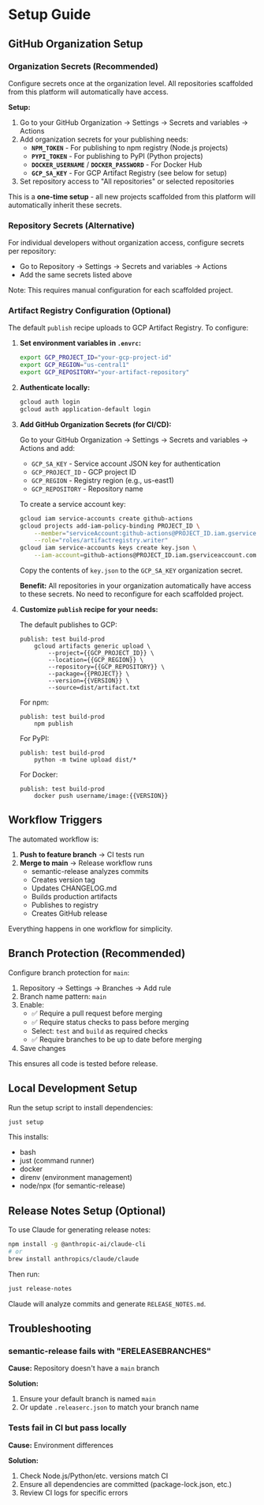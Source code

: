 # Setup Guide

## GitHub Organization Setup

### Organization Secrets (Recommended)

Configure secrets once at the organization level. All repositories scaffolded from this platform will automatically have access.

**Setup:**
1. Go to your GitHub Organization → Settings → Secrets and variables → Actions
2. Add organization secrets for your publishing needs:
   - **`NPM_TOKEN`** - For publishing to npm registry (Node.js projects)
   - **`PYPI_TOKEN`** - For publishing to PyPI (Python projects)
   - **`DOCKER_USERNAME`** / **`DOCKER_PASSWORD`** - For Docker Hub
   - **`GCP_SA_KEY`** - For GCP Artifact Registry (see below for setup)
3. Set repository access to "All repositories" or selected repositories

This is a **one-time setup** - all new projects scaffolded from this platform will automatically inherit these secrets.

### Repository Secrets (Alternative)

For individual developers without organization access, configure secrets per repository:
- Go to Repository → Settings → Secrets and variables → Actions
- Add the same secrets listed above

Note: This requires manual configuration for each scaffolded project.

### Artifact Registry Configuration (Optional)

The default `publish` recipe uploads to GCP Artifact Registry. To configure:

1. **Set environment variables in `.envrc`:**

   ```bash
   export GCP_PROJECT_ID="your-gcp-project-id"
   export GCP_REGION="us-central1"
   export GCP_REPOSITORY="your-artifact-repository"
   ```

2. **Authenticate locally:**

   ```bash
   gcloud auth login
   gcloud auth application-default login
   ```

3. **Add GitHub Organization Secrets (for CI/CD):**

   Go to your GitHub Organization → Settings → Secrets and variables → Actions and add:
   - `GCP_SA_KEY` - Service account JSON key for authentication
   - `GCP_PROJECT_ID` - GCP project ID
   - `GCP_REGION` - Registry region (e.g., us-east1)
   - `GCP_REPOSITORY` - Repository name

   To create a service account key:
   ```bash
   gcloud iam service-accounts create github-actions
   gcloud projects add-iam-policy-binding PROJECT_ID \
       --member="serviceAccount:github-actions@PROJECT_ID.iam.gserviceaccount.com" \
       --role="roles/artifactregistry.writer"
   gcloud iam service-accounts keys create key.json \
       --iam-account=github-actions@PROJECT_ID.iam.gserviceaccount.com
   ```

   Copy the contents of `key.json` to the `GCP_SA_KEY` organization secret.

   **Benefit:** All repositories in your organization automatically have access to these secrets. No need to reconfigure for each scaffolded project.

4. **Customize `publish` recipe for your needs:**

   The default publishes to GCP:
   ```just
   publish: test build-prod
       gcloud artifacts generic upload \
           --project={{GCP_PROJECT_ID}} \
           --location={{GCP_REGION}} \
           --repository={{GCP_REPOSITORY}} \
           --package={{PROJECT}} \
           --version={{VERSION}} \
           --source=dist/artifact.txt
   ```

   For npm:
   ```just
   publish: test build-prod
       npm publish
   ```

   For PyPI:
   ```just
   publish: test build-prod
       python -m twine upload dist/*
   ```

   For Docker:
   ```just
   publish: test build-prod
       docker push username/image:{{VERSION}}
   ```

## Workflow Triggers

The automated workflow is:

1. **Push to feature branch** → CI tests run
2. **Merge to main** → Release workflow runs
   - semantic-release analyzes commits
   - Creates version tag
   - Updates CHANGELOG.md
   - Builds production artifacts
   - Publishes to registry
   - Creates GitHub release

Everything happens in one workflow for simplicity.

## Branch Protection (Recommended)

Configure branch protection for `main`:

1. Repository → Settings → Branches → Add rule
2. Branch name pattern: `main`
3. Enable:
   - ✅ Require a pull request before merging
   - ✅ Require status checks to pass before merging
   - Select: `test` and `build` as required checks
   - ✅ Require branches to be up to date before merging
4. Save changes

This ensures all code is tested before release.

## Local Development Setup

Run the setup script to install dependencies:

```bash
just setup
```

This installs:
- bash
- just (command runner)
- docker
- direnv (environment management)
- node/npx (for semantic-release)

## Release Notes Setup (Optional)

To use Claude for generating release notes:

```bash
npm install -g @anthropic-ai/claude-cli
# or
brew install anthropics/claude/claude
```

Then run:

```bash
just release-notes
```

Claude will analyze commits and generate `RELEASE_NOTES.md`.

## Troubleshooting

### semantic-release fails with "ERELEASEBRANCHES"

**Cause:** Repository doesn't have a `main` branch

**Solution:**
1. Ensure your default branch is named `main`
2. Or update `.releaserc.json` to match your branch name

### Tests fail in CI but pass locally

**Cause:** Environment differences

**Solution:**
1. Check Node.js/Python/etc. versions match CI
2. Ensure all dependencies are committed (package-lock.json, etc.)
3. Review CI logs for specific errors
